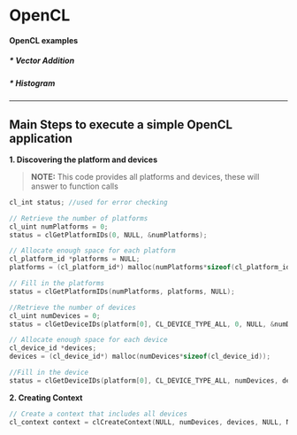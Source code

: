 # OpenCL

#### OpenCL examples

##### * Vector Addition
##### * Histogram
 _____
 
## Main Steps to execute a simple OpenCL application

**1. Discovering the platform and devices**
> **NOTE:**
> This code provides all platforms and devices, these will answer to function calls

```c
cl_int status; //used for error checking

// Retrieve the number of platforms
cl_uint numPlatforms = 0;
status = clGetPlatformIDs(0, NULL, &numPlatforms);

// Allocate enough space for each platform
cl_platform_id *platforms = NULL;
platforms = (cl_platform_id*) malloc(numPlatforms*sizeof(cl_platform_id));

// Fill in the platforms
status = clGetPlatformIDs(numPlatforms, platforms, NULL);

//Retrieve the number of devices
cl_uint numDevices = 0;
status = clGetDeviceIDs(platform[0], CL_DEVICE_TYPE_ALL, 0, NULL, &numDevices);

// Allocate enough space for each device
cl_device_id *devices;
devices = (cl_device_id*) malloc(numDevices*sizeof(cl_device_id));

//Fill in the device
status = clGetDeviceIDs(platform[0], CL_DEVICE_TYPE_ALL, numDevices, devices, NULL);
```

**2. Creating Context**

```c
// Create a context that includes all devices
cl_context context = clCreateContext(NULL, numDevices, devices, NULL, NULL, &status);

```
